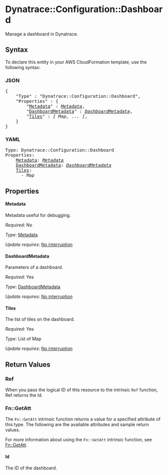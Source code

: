 # Dynatrace::Configuration::Dashboard

Manage a dashboard in Dynatrace.

## Syntax

To declare this entity in your AWS CloudFormation template, use the following syntax:

### JSON

<pre>
{
    "Type" : "Dynatrace::Configuration::Dashboard",
    "Properties" : {
        "<a href="#metadata" title="Metadata">Metadata</a>" : <i><a href="metadata.md">Metadata</a></i>,
        "<a href="#dashboardmetadata" title="DashboardMetadata">DashboardMetadata</a>" : <i><a href="dashboardmetadata.md">DashboardMetadata</a></i>,
        "<a href="#tiles" title="Tiles">Tiles</a>" : <i>[ Map, ... ]</i>,
    }
}
</pre>

### YAML

<pre>
Type: Dynatrace::Configuration::Dashboard
Properties:
    <a href="#metadata" title="Metadata">Metadata</a>: <i><a href="metadata.md">Metadata</a></i>
    <a href="#dashboardmetadata" title="DashboardMetadata">DashboardMetadata</a>: <i><a href="dashboardmetadata.md">DashboardMetadata</a></i>
    <a href="#tiles" title="Tiles">Tiles</a>: <i>
      - Map</i>
</pre>

## Properties

#### Metadata

Metadata useful for debugging.

_Required_: No

_Type_: <a href="metadata.md">Metadata</a>

_Update requires_: [No interruption](https://docs.aws.amazon.com/AWSCloudFormation/latest/UserGuide/using-cfn-updating-stacks-update-behaviors.html#update-no-interrupt)

#### DashboardMetadata

Parameters of a dashboard.

_Required_: Yes

_Type_: <a href="dashboardmetadata.md">DashboardMetadata</a>

_Update requires_: [No interruption](https://docs.aws.amazon.com/AWSCloudFormation/latest/UserGuide/using-cfn-updating-stacks-update-behaviors.html#update-no-interrupt)

#### Tiles

The list of tiles on the dashboard.

_Required_: Yes

_Type_: List of Map

_Update requires_: [No interruption](https://docs.aws.amazon.com/AWSCloudFormation/latest/UserGuide/using-cfn-updating-stacks-update-behaviors.html#update-no-interrupt)

## Return Values

### Ref

When you pass the logical ID of this resource to the intrinsic `Ref` function, Ref returns the Id.

### Fn::GetAtt

The `Fn::GetAtt` intrinsic function returns a value for a specified attribute of this type. The following are the available attributes and sample return values.

For more information about using the `Fn::GetAtt` intrinsic function, see [Fn::GetAtt](https://docs.aws.amazon.com/AWSCloudFormation/latest/UserGuide/intrinsic-function-reference-getatt.html).

#### Id

The ID of the dashboard.

